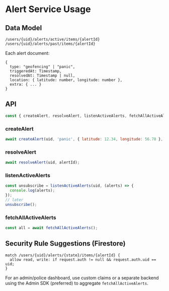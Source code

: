 # Alert Service Usage

## Data Model
```
/users/{uid}/alerts/active/items/{alertId}
/users/{uid}/alerts/past/items/{alertId}
```
Each alert document:
```
{
  type: "geofencing" | "panic",
  triggeredAt: Timestamp,
  resolvedAt: Timestamp | null,
  location: { latitude: number, longitude: number },
  extra: { ... }
}
```

## API
```js
const { createAlert, resolveAlert, listenActiveAlerts, fetchAllActiveAlerts } = require('./services/alertService');
```

### createAlert
```js
await createAlert(uid, 'panic', { latitude: 12.34, longitude: 56.78 }, { notifiedPolice: false });
```

### resolveAlert
```js
await resolveAlert(uid, alertId);
```

### listenActiveAlerts
```js
const unsubscribe = listenActiveAlerts(uid, (alerts) => {
  console.log(alerts);
});
// later
unsubscribe();
```

### fetchAllActiveAlerts
```js
const all = await fetchAllActiveAlerts();
```

## Security Rule Suggestions (Firestore)
```
match /users/{uid}/alerts/{state}/items/{alertId} {
  allow read, write: if request.auth != null && request.auth.uid == uid;
}
```
For an admin/police dashboard, use custom claims or a separate backend using the Admin SDK (preferred) to aggregate `fetchAllActiveAlerts`.
